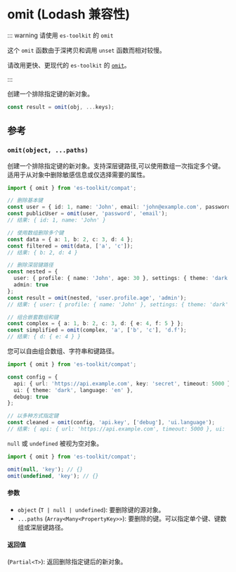# omit (Lodash 兼容性)

::: warning 请使用 `es-toolkit` 的 `omit`

这个 `omit` 函数由于深拷贝和调用 `unset` 函数而相对较慢。

请改用更快、更现代的 `es-toolkit` 的 [`omit`](../../object/omit.md)。

:::

创建一个排除指定键的新对象。

```typescript
const result = omit(obj, ...keys);
```

## 参考

### `omit(object, ...paths)`

创建一个排除指定键的新对象。支持深层键路径,可以使用数组一次指定多个键。适用于从对象中删除敏感信息或仅选择需要的属性。

```typescript
import { omit } from 'es-toolkit/compat';

// 删除基本键
const user = { id: 1, name: 'John', email: 'john@example.com', password: 'secret' };
const publicUser = omit(user, 'password', 'email');
// 结果: { id: 1, name: 'John' }

// 使用数组删除多个键
const data = { a: 1, b: 2, c: 3, d: 4 };
const filtered = omit(data, ['a', 'c']);
// 结果: { b: 2, d: 4 }

// 删除深层键路径
const nested = {
  user: { profile: { name: 'John', age: 30 }, settings: { theme: 'dark' } },
  admin: true
};
const result = omit(nested, 'user.profile.age', 'admin');
// 结果: { user: { profile: { name: 'John' }, settings: { theme: 'dark' } } }

// 组合嵌套数组和键
const complex = { a: 1, b: 2, c: 3, d: { e: 4, f: 5 } };
const simplified = omit(complex, 'a', ['b', 'c'], 'd.f');
// 结果: { d: { e: 4 } }
```

您可以自由组合数组、字符串和键路径。

```typescript
import { omit } from 'es-toolkit/compat';

const config = {
  api: { url: 'https://api.example.com', key: 'secret', timeout: 5000 },
  ui: { theme: 'dark', language: 'en' },
  debug: true
};

// 以多种方式指定键
const cleaned = omit(config, 'api.key', ['debug'], 'ui.language');
// 结果: { api: { url: 'https://api.example.com', timeout: 5000 }, ui: { theme: 'dark' } }
```

`null` 或 `undefined` 被视为空对象。

```typescript
import { omit } from 'es-toolkit/compat';

omit(null, 'key'); // {}
omit(undefined, 'key'); // {}
```

#### 参数

- `object` (`T | null | undefined`): 要删除键的源对象。
- `...paths` (`Array<Many<PropertyKey>>`): 要删除的键。可以指定单个键、键数组或深层键路径。

#### 返回值

(`Partial<T>`): 返回删除指定键后的新对象。
